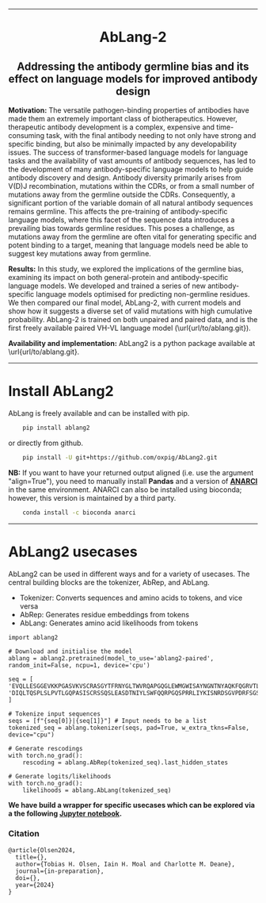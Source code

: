 
---

<div align="center">    
 
# AbLang-2 
## Addressing the antibody germline bias and its effect on language models for improved antibody design 

</div> 

**Motivation:** The versatile pathogen-binding properties of antibodies have made them an extremely important class of biotherapeutics. However, therapeutic antibody development is a complex, expensive and time-consuming task, with the final antibody needing to not only have strong and specific binding, but also be minimally impacted by any developability issues. The success of transformer-based language models for language tasks and the availability of vast amounts of antibody sequences, has led to the development of many antibody-specific language models to help guide antibody discovery and design. Antibody diversity primarily arises from V(D)J recombination, mutations within the CDRs, or from a small number of mutations away from the germline outside the CDRs. Consequently, a significant portion of the variable domain of all natural antibody sequences remains germline. This affects the pre-training of antibody-specific language models, where this facet of the sequence data introduces a prevailing bias towards germline residues. This poses a challenge, as mutations away from the germline are often vital for generating specific and potent binding to a target, meaning that language models need be able to suggest key mutations away from germline.

**Results:** In this study, we explored the implications of the germline bias, examining its impact on both general-protein and antibody-specific language models. We developed and trained a series of new antibody-specific language models optimised for predicting non-germline residues. We then compared our final model, AbLang-2, with current models and show how it suggests a diverse set of valid mutations with high cumulative probability. AbLang-2 is trained on both unpaired and paired data, and is the first freely available paired VH-VL language model (\url{url/to/ablang.git}).

**Availability and implementation:** AbLang2 is a python package available at \url{url/to/ablang.git}.



-----------

# Install AbLang2

AbLang is freely available and can be installed with pip.

~~~.sh
    pip install ablang2
~~~

or directly from github.

~~~.sh
    pip install -U git+https://github.com/oxpig/AbLang2.git
~~~

**NB:** If you want to have your returned output aligned (i.e. use the argument "align=True"), you need to manually install **Pandas** and a version of **[ANARCI](https://github.com/oxpig/ANARCI)** in the same environment. ANARCI can also be installed using bioconda; however, this version is maintained by a third party.

~~~.sh
    conda install -c bioconda anarci
~~~


----------

# AbLang2 usecases

   
AbLang2 can be used in different ways and for a variety of usecases. The central building blocks are the tokenizer, AbRep, and AbLang.
    
- Tokenizer: Converts sequences and amino acids to tokens, and vice versa
- AbRep: Generates residue embeddings from tokens
- AbLang: Generates amino acid likelihoods from tokens
    
```{r, engine='python', count_lines}
import ablang2

# Download and initialise the model
ablang = ablang2.pretrained(model_to_use='ablang2-paired', random_init=False, ncpu=1, device='cpu')

seq = [
'EVQLLESGGEVKKPGASVKVSCRASGYTFRNYGLTWVRQAPGQGLEWMGWISAYNGNTNYAQKFQGRVTLTTDTSTSTAYMELRSLRSDDTAVYFCARDVPGHGAAFMDVWGTGTTVTVSS',
'DIQLTQSPLSLPVTLGQPASISCRSSQSLEASDTNIYLSWFQQRPGQSPRRLIYKISNRDSGVPDRFSGSGSGTHFTLRISRVEADDVAVYYCMQGTHWPPAFGQGTKVDIK'
]

# Tokenize input sequences
seqs = [f"{seq[0]}|{seq[1]}"] # Input needs to be a list
tokenized_seq = ablang.tokenizer(seqs, pad=True, w_extra_tkns=False, device="cpu")
        
# Generate rescodings
with torch.no_grad():
    rescoding = ablang.AbRep(tokenized_seq).last_hidden_states

# Generate logits/likelihoods
with torch.no_grad():
    likelihoods = ablang.AbLang(tokenized_seq)
```
    
**We have build a wrapper for specific usecases which can be explored via a the following [Jupyter notebook](https://github.com/TobiasHeOl/AbLang2/blob/main/notebooks/pretrained_module.ipynb).**



### Citation   
```
@article{Olsen2024,
  title={},
  author={Tobias H. Olsen, Iain H. Moal and Charlotte M. Deane},
  journal={in-preparation},
  doi={},
  year={2024}
}